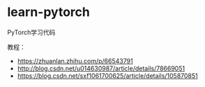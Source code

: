 # learn-pytorch
PyTorch学习代码

教程：

* https://zhuanlan.zhihu.com/p/66543791
* http://blog.csdn.net/u014630987/article/details/78669051
* https://blog.csdn.net/sxf1061700625/article/details/105870851

